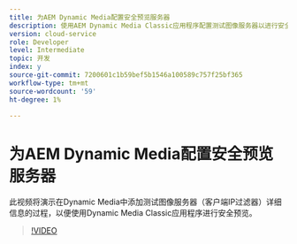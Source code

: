 ```yaml
---
title: 为AEM Dynamic Media配置安全预览服务器
description: 使用AEM Dynamic Media Classic应用程序配置测试图像服务器以进行安全预览。
version: cloud-service
role: Developer
level: Intermediate
topic: 开发
index: y
source-git-commit: 7200601c1b59bef5b1546a100589c757f25bf365
workflow-type: tm+mt
source-wordcount: '59'
ht-degree: 1%

---
```



# 为AEM Dynamic Media配置安全预览服务器

此视频将演示在Dynamic Media中添加测试图像服务器（客户端IP过滤器）详细信息的过程，以便使用Dynamic Media Classic应用程序进行安全预览。

>[!VIDEO](https://video.tv.adobe.com/v/335462?quality=9&learn=on)
